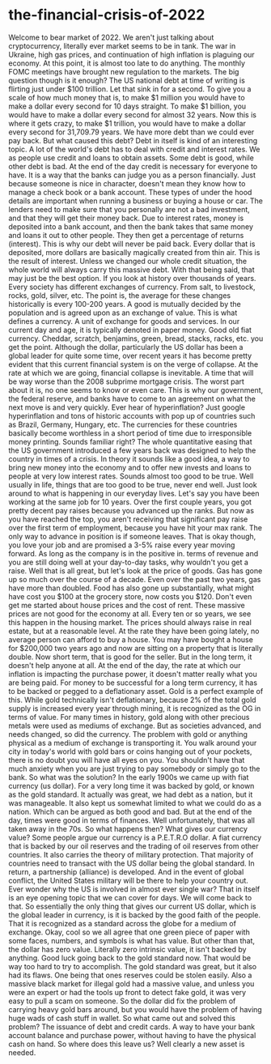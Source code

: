 # the-financial-crisis-of-2022
 Welcome to bear market of 2022. We aren't just talking about cryptocurrency, literally ever market seems to be in tank. The war in Ukraine, high gas prices, and continuation of high inflation is plaguing our economy. At this point, it is almost too late to do anything. The monthly FOMC meetings have brought new regulation to the markets. The big question though is it enough?           The US national debt at time of writing is flirting just under $100 trillion. Let that sink in for a second. To give you a scale of how much money that is, to make $1 million you would have to make a dollar every second for 10 days straight. To make $1 billion, you would have to make a dollar every second for almost 32 years. Now this is where it gets crazy, to make $1 trillion, you would have to make a dollar every second for 31,709.79 years. We have more debt than we could ever pay back. But what caused this debt?           Debt in itself is kind of an interesting topic. A lot of the world's debt has to deal with credit and interest rates. We as people use credit and loans to obtain assets. Some debt is good, while other debt is bad. At the end of the day credit is necessary for everyone to have. It is a way that the banks can judge you as a person financially. Just because someone is nice in character, doesn't mean they know how to manage a check book or a bank account. These types of under the hood details are important when running a business or buying a house or car. The lenders need to make sure that you personally are not a bad investment, and that they will get their money back.           Due to interest rates, money is deposited into a bank account, and then the bank takes that same money and loans it out to other people. They then get a percentage of returns (interest). This is why our debt will never be paid back. Every dollar that is deposited, more dollars are basically magically created from thin air. This is the result of interest. Unless we changed our whole credit situation, the whole world will always carry this massive debt.          With that being said, that may just be the best option. If you look at history over thousands of years. Every society has different exchanges of currency. From salt, to livestock, rocks, gold, silver, etc. The point is, the average for these changes historically is every 100-200 years. A good is mutually decided by the population and is agreed upon as an exchange of value. This is what defines a currency. A unit of exchange for goods and services. In our current day and age, it is typically denoted in paper money. Good old fiat currency. Cheddar, scratch, benjamins, green, bread, stacks, racks, etc. you get the point.           Although the dollar, particularly the US dollar has been a global leader for quite some time, over recent years it has become pretty evident that this current financial system is on the verge of collapse. At the rate at which we are going, financial collapse is inevitable. A time that will be way worse than the 2008 subprime mortgage crisis. The worst part about it is, no one seems to know or even care. This is why our government, the federal reserve, and banks have to come to an agreement on what the next move is and very quickly.          Ever hear of hyperinflation? Just google hyperinflation and tons of historic accounts with pop up of countries such as Brazil, Germany, Hungary, etc. The currencies for these countries basically become worthless in a short period of time due to irresponsible money printing. Sounds familiar right? The whole quantitative easing that the US government introduced a few years back was designed to help the country in times of a crisis. In theory it sounds like a good idea, a way to bring new money into the economy and to offer new invests and loans to people at very low interest rates. Sounds almost too good to be true. Well usually in life, things that are too good to be true, never end well.          Just look around to what is happening in our everyday lives. Let's say you have been working at the same job for 10 years. Over the first couple years, you got pretty decent pay raises because you advanced up the ranks. But now as you have reached the top, you aren't receiving that significant pay raise over the first term of employment, because you have hit your max rank. The only way to advance in position is if someone leaves. That is okay though, you love your job and are promised a 3-5% raise every year moving forward. As long as the company is in the positive in. terms of revenue and you are still doing well at your day-to-day tasks, why wouldn't you get a raise. Well that is all great, but let's look at the price of goods. Gas has gone up so much over the course of a decade. Even over the past two years, gas have more than doubled.           Food has also gone up substantially, what might have cost you $100 at the grocery store, now costs you $120. Don't even get me started about house prices and the cost of rent. These massive prices are not good for the economy at all. Every ten or so years, we see this happen in the housing market. The prices should always raise in real estate, but at a reasonable level. At the rate they have been going lately, no average person can afford to buy a house. You may have bought a house for $200,000 two years ago and now are sitting on a property that is literally double. Now short term, that is good for the seller. But in the long term, it doesn't help anyone at all. At the end of the day, the rate at which our inflation is impacting the purchase power, it doesn't matter really what you are being paid.          For money to be successful for a long term currency, it has to be backed or pegged to a deflationary asset. Gold is a perfect example of this. While gold technically isn't deflationary, because 2% of the total gold supply is increased every year through mining, it is recognized as the OG in terms of value. For many times in history, gold along with other precious metals were used as mediums of exchange. But as societies advanced, and needs changed, so did the currency. The problem with gold or anything physical as a medium of exchange is transporting it. You walk around your city in today's world with gold bars or coins hanging out of your pockets, there is no doubt you will have all eyes on you.          You shouldn't have that much anxiety when you are just trying to pay somebody or simply go to the bank. So what was the solution? In the early 1900s we came up with fiat currency (us dollar). For a very long time it was backed by gold, or known as the gold standard. It actually was great, we had debt as a nation, but it was manageable. It also kept us somewhat limited to what we could do as a nation. Which can be argued as both good and bad. But at the end of the day, times were good in terms of finances. Well unfortunately, that was all taken away in the 70s.           So what happens then? What gives our currency value? Some people argue our currency is a P.E.T.R.O dollar. A fiat currency that is backed by our oil reserves and the trading of oil reserves from other countries. It also carries the theory of military protection. That majority of countries need to transact with the US dollar being the global standard. In return, a partnership (alliance) is developed. And in the event of global conflict, the United States military will be there to help your country out. Ever wonder why the US is involved in almost ever single war? That in itself is an eye opening topic that we can cover for days. We will come back to that.           So essentially the only thing that gives our current US dollar, which is the global leader in currency, is it is backed by the good faith of the people. That it is recognized as a standard across the globe for a medium of exchange. Okay, cool so we all agree that one green piece of paper with some faces, numbers, and symbols is what has value. But other than that, the dollar has zero value. Literally zero intrinsic value, it isn't backed by anything. Good luck going back to the gold standard now. That would be way too hard to try to accomplish. The gold standard was great, but it also had its flaws. One being that ones reserves could be stolen easily. Also a massive black market for illegal gold had a massive value, and unless you were an expert or had the tools up front to detect fake gold, it was very easy to pull a scam on someone.          So the dollar did fix the problem of carrying heavy gold bars around, but you would have the problem of having huge wads of cash stuff in wallet. So what came out and solved this problem? The issuance of debt and credit cards. A way to have your bank account balance and purchase power, without having to have the physical cash on hand.           So where does this leave us? Well clearly a new asset is needed.
